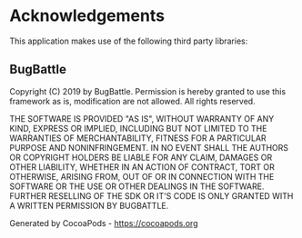 # Acknowledgements
This application makes use of the following third party libraries:

## BugBattle

Copyright (C) 2019 by BugBattle. Permission is hereby granted to use this framework as is, modification are not allowed. All rights reserved.

THE SOFTWARE IS PROVIDED "AS IS", WITHOUT WARRANTY OF ANY KIND, EXPRESS OR IMPLIED, INCLUDING BUT NOT LIMITED TO THE WARRANTIES OF MERCHANTABILITY, FITNESS FOR A PARTICULAR PURPOSE AND NONINFRINGEMENT. IN NO EVENT SHALL THE AUTHORS OR COPYRIGHT HOLDERS BE LIABLE FOR ANY CLAIM, DAMAGES OR OTHER LIABILITY, WHETHER IN AN ACTION OF CONTRACT, TORT OR OTHERWISE, ARISING FROM, OUT OF OR IN CONNECTION WITH THE SOFTWARE OR THE USE OR OTHER DEALINGS IN THE SOFTWARE. FURTHER RESELLING OF THE SDK OR IT'S CODE IS ONLY GRANTED WITH A WRITTEN PERMISSION BY BUGBATTLE.

Generated by CocoaPods - https://cocoapods.org
